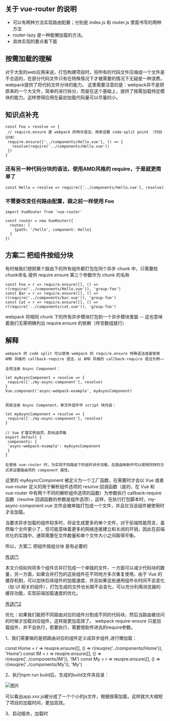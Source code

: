 ## 关于 vue-router 的说明
* 可以有两种方法实现路由配置；分别是 index.js 和 router.js 里面书写的两种方法
* router-lazy 是一种能懒加载的方法。
* 具体实现的要点看下面

## 按需加载的理解

对于大型的web应用来说，打包构建项目时，将所有的代码文件压缩成一个文件是不合适的，在部分代码文件只有在特殊情况下才被需要的情况下无疑是一种浪费。webpack提供了将代码文件分块的能力。 
这里需要注意的是：webpack并不是把原来的一个大文件，简单的进行拆分，而是在这个基础上，提供了按需加载特定模块的能力。这样使得应用在最初加载代码量可以尽量的小。



## 知识点补充
 ```
const Foo = resolve => {
  // require.ensure 是 webpack 的特许语法，用来设置 code-split point （代码分块）
  require.ensure(['../components/Hello.vue'], () => {
    resolve(require('../components/Hello.vue'))
  })
}
```

### 还有另一种代码分块的语法，使用AMD风格的 require，于是就更简单了
```
const Hello = resolve => require(['../components/Hello.vue'], resolve)
```

### 不需要改变任何路由配置，跟之前一样使用 Foo

```
import VueRouter from 'vue-router'

const router = new VueRouter({
  routes: [
    {path: '/hello', component: Hello}
  ]
})
```
## 方案二 把组件按组分块
  有时候我们想把某个路由下的所有组件都打包在同个异步 chunk 中，只需要给 chunk命名 提供 require.ensure 第三个参数作为 chunk 的名称

```
const Foo = r => require.ensure([], () => r(require('../components/Hello.vue')), 'group-foo')
const Bar = r => require.ensure([], () => r(require('../components/bar.vue')), 'group-foo')
const Cat = r => require.ensure([], () => r(require('../components/cat.vue')), 'group-foo')
```
webpack 将相同 chunk 下的所有异步模块打包到一个异步模块里面 -- 这也意味着我们无需明确列出 require.ensure 的依赖（传空数组就行）


## 解释

```
webpack 的 code split 可以使用 webpack 的 require.ensure 特殊语法或者使用 AMD 风格的 callback-require 语法，以 AMD 风格的 callback-require 语法为例——

全局注册 Async Component：
 
let myAsyncComponent = resolve => {
 require(['./my-async-component'], resolve)
}
Vue.component('async-webpack-example', myAsyncComponent)
 

局部注册 Async Component，单文件组件中 script 块内容：
 
let myAsyncComponent = resolve => {
 require(['./my-async-component'], resolve)
}
 
// Vue 扩展实例选项，其他选项略
export default {
 components: {
 'async-webpack-example': myAsyncComponent
 }
}
 
在使用 vue-router 时，为实现不同路由下的组件异步加载，在路由映射中可以使用同样的方式来设置路由项的 component 属性。
```
这里的 myAsyncComponent 被定义为一个工厂函数，在需要时才会以 Vue 或者 vue-router 定义的用于解析组件选项的 resolve 回调函数（是的，在 Vue 和 vue-router 中有两个不同的解析组件选项的函数）为参数执行 callback-require 函数（resolve 回调函数的参数是组件选项），这样，在执行打包脚本时，my-async-component.vue 文件会被单独打包成一个文件，并且仅当该组件被使用时才会加载。

当要求异步加载的组件较多时，将会生成更多的单个文件，对于前端性能而言，虽然每个文件更小了，但可能意味着更多的网络连接建立和关闭的开销，因此在前端优化的实践中，通常需要在文件数量和单个文件大小之间取得平衡。

所以，方案二 把组件按组分块 是有必要的

[传送门](http://www.jb51.net/article/105881.htm)

本文介绍如何将多个组件合并打包成一个单独的文件，一方面可以减少代码块的数量，另一方面，如果合并打包的这些组件在不同地方多次重复使用，由于 Vue 的缓存机制，可以加快后续组件的加载速度，并且如果这些通用组件长时间不会变化（如 UI 相关的组件），打包生成的文件也长期不会变化，可以充分利用浏览器的缓存功能，实现前端加载速度的优化。

[传送门2](http://blog.csdn.net/dandan_feifei/article/details/72622017?locationNum=1&fps=1)

优化：如果我们能把不同路由对应的组件分割成不同的代码块，然后当路由被访问的时候才加载对应组件，这样就更加高效了。 
webpack require-ensure 只是加载组件，并不会执行，若要执行，需要借助传进去的require参数。 

1、我们需要做的是把路由对应的组件定义成异步组件,进行懒加载：

const Home = r => reuqire.ensure([], () => r(reuqire('../components/Home')), 'Home')
const IM = r => reuqire.ensure([], () => r(reuqire('../components/IM')), 'IM')
const My = r => reuqire.ensure([], () => r(reuqire('../components/My')), 'My')

2、执行npm run build后，生成的build文件夹目录：

![图片](http://img.blog.csdn.net/20170522130747572?watermark/2/text/aHR0cDovL2Jsb2cuY3Nkbi5uZXQvZGFuZGFuX2ZlaWZlaQ==/font/5a6L5L2T/fontsize/400/fill/I0JBQkFCMA==/dissolve/70/gravity/SouthEast)


可以看出app.xxx.js被分成了一个个小的js文件，根据按需加载，这样就大大缩短了项目的加载时间，更加高效。

3、启动服务，加载时